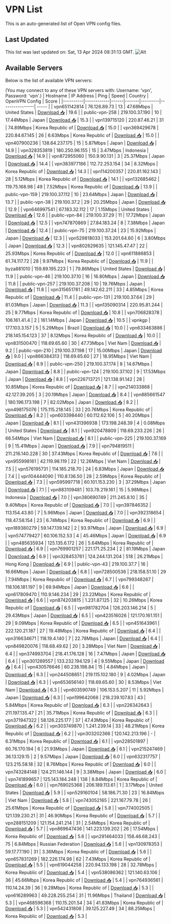 # VPN List

This is an auto-generated list of Open VPN config files.

## Last Updated

This list was last updated on: Sat, 13 Apr 2024 08:31:13 GMT.
![Alt](https://repobeats.axiom.co/api/embed/186b98318ef1479477931607c1ad7d823f12451f.svg "Repobeats analytics image")

## Available Servers

Below is the list of available VPN servers:

(You may connect to any of these VPN servers with: Username: 'vpn', Password: 'vpn'.)
| Hostname | IP Address | Ping | Speed | Country | OpenVPN Config | Score |
|----------|------------|------|-------|---------|----------------| ----- |
| vpn651142814 | 76.126.89.73 | 13 | 47.68Mbps | United States | [Download 📥](./configs/server_0_US.ovpn) | 19.6 |
| public-vpn-258 | 219.100.37.190 | 10 | 17.44Mbps | Japan | [Download 📥](./configs/server_1_JP.ovpn) | 15.3 |
| vpn139715120 | 220.87.46.21 | 31 | 74.89Mbps | Korea Republic of | [Download 📥](./configs/server_2_KR.ovpn) | 15.0 |
| vpn369429678 | 220.84.67.145 | 26 | 6.63Mbps | Korea Republic of | [Download 📥](./configs/server_3_KR.ovpn) | 15.0 |
| vpn407900236 | 138.64.237.175 | 15 | 5.87Mbps | Japan | [Download 📥](./configs/server_4_JP.ovpn) | 14.9 |
| vpn328353819 | 180.250.96.155 | 15 | 3.47Mbps | Indonesia | [Download 📥](./configs/server_5_ID.ovpn) | 14.9 |
| vpn872955060 | 150.9.90.131 | 3 | 25.37Mbps | Japan | [Download 📥](./configs/server_6_JP.ovpn) | 14.4 |
| vpn383977186 | 112.72.253.154 | 34 | 8.32Mbps | Korea Republic of | [Download 📥](./configs/server_7_KR.ovpn) | 14.3 |
| vpn114200357 | 220.81.162.143 | 28 | 5.12Mbps | Korea Republic of | [Download 📥](./configs/server_8_KR.ovpn) | 14.1 |
| vpn132685462 | 119.75.168.98 | 49 | 7.52Mbps | Korea Republic of | [Download 📥](./configs/server_9_KR.ovpn) | 13.9 |
| public-vpn-159 | 219.100.37.112 | 10 | 23.64Mbps | Japan | [Download 📥](./configs/server_10_JP.ovpn) | 13.7 |
| public-vpn-38 | 219.100.37.2 | 29 | 20.25Mbps | Japan | [Download 📥](./configs/server_11_JP.ovpn) | 12.9 |
| vpn646997541 | 67.183.32.112 | 17 | 1.15Mbps | United States | [Download 📥](./configs/server_12_US.ovpn) | 12.6 |
| public-vpn-84 | 219.100.37.29 | 11 | 17.72Mbps | Japan | [Download 📥](./configs/server_13_JP.ovpn) | 12.5 |
| vpn747870869 | 27.84.183.24 | 8 | 7.38Mbps | Japan | [Download 📥](./configs/server_14_JP.ovpn) | 12.4 |
| public-vpn-75 | 219.100.37.24 | 23 | 15.92Mbps | Japan | [Download 📥](./configs/server_15_JP.ovpn) | 12.3 |
| vpn529818033 | 153.201.64.60 | 6 | 3.80Mbps | Japan | [Download 📥](./configs/server_16_JP.ovpn) | 12.3 |
| vpn802629635 | 121.145.47.47 | 22 | 25.93Mbps | Korea Republic of | [Download 📥](./configs/server_17_KR.ovpn) | 12.0 |
| vpn611886853 | 61.74.117.72 | 28 | 9.97Mbps | Korea Republic of | [Download 📥](./configs/server_18_KR.ovpn) | 11.9 |
| byza881010 | 159.89.195.223 | 1 | 79.86Mbps | United States | [Download 📥](./configs/server_19_US.ovpn) | 11.9 |
| public-vpn-46 | 219.100.37.10 | 16 | 16.80Mbps | Japan | [Download 📥](./configs/server_20_JP.ovpn) | 11.8 |
| public-vpn-257 | 219.100.37.208 | 10 | 19.76Mbps | Japan | [Download 📥](./configs/server_21_JP.ovpn) | 11.8 |
| vpn315651781 | 49.142.62.211 | 33 | 4.85Mbps | Korea Republic of | [Download 📥](./configs/server_22_KR.ovpn) | 11.4 |
| public-vpn-131 | 219.100.37.64 | 29 | 81.03Mbps | Japan | [Download 📥](./configs/server_23_JP.ovpn) | 11.3 |
| vpn135090314 | 220.95.81.244 | 25 | 9.77Mbps | Korea Republic of | [Download 📥](./configs/server_24_KR.ovpn) | 10.8 |
| vpn706828378 | 106.161.41.4 | 2 | 161.14Mbps | Japan | [Download 📥](./configs/server_25_JP.ovpn) | 10.5 |
| vpnkgp | 177.103.3.157 | 5 | 5.29Mbps | Brazil | [Download 📥](./configs/server_26_BR.ovpn) | 10.0 |
| vpn633463886 | 218.145.154.123 | 37 | 8.12Mbps | Korea Republic of | [Download 📥](./configs/server_27_KR.ovpn) | 10.0 |
| vpn831500470 | 118.69.65.60 | 30 | 47.73Mbps | Viet Nam | [Download 📥](./configs/server_28_VN.ovpn) | 9.2 |
| public-vpn-210 | 219.100.37.198 | 17 | 15.00Mbps | Japan | [Download 📥](./configs/server_29_JP.ovpn) | 9.0 |
| vpn866384313 | 118.69.65.60 | 27 | 18.95Mbps | Viet Nam | [Download 📥](./configs/server_30_VN.ovpn) | 8.9 |
| public-vpn-250 | 219.100.37.174 | 8 | 14.67Mbps | Japan | [Download 📥](./configs/server_31_JP.ovpn) | 8.8 |
| public-vpn-124 | 219.100.37.102 | 9 | 17.53Mbps | Japan | [Download 📥](./configs/server_32_JP.ovpn) | 8.8 |
| vpn226713721 | 121.138.91.142 | 28 | 10.85Mbps | Korea Republic of | [Download 📥](./configs/server_33_KR.ovpn) | 8.7 |
| vpn214033868 | 42.127.39.205 | 3 | 20.19Mbps | Japan | [Download 📥](./configs/server_34_JP.ovpn) | 8.4 |
| vpn885661547 | 180.196.173.198 | 7 | 82.02Mbps | Japan | [Download 📥](./configs/server_35_JP.ovpn) | 8.2 |
| vpn498175076 | 175.115.218.145 | 33 | 20.76Mbps | Korea Republic of | [Download 📥](./configs/server_36_KR.ovpn) | 8.2 |
| vpn603398440 | 60.112.62.106 | 5 | 40.20Mbps | Japan | [Download 📥](./configs/server_37_JP.ovpn) | 8.1 |
| vpn431396938 | 173.198.248.39 | 4 | 0.08Mbps | United States | [Download 📥](./configs/server_38_US.ovpn) | 8.1 |
| vpn920478809 | 118.69.233.226 | 26 | 66.54Mbps | Viet Nam | [Download 📥](./configs/server_39_VN.ovpn) | 8.1 |
| public-vpn-225 | 219.100.37.169 | 9 | 15.41Mbps | Japan | [Download 📥](./configs/server_40_JP.ovpn) | 7.9 |
| vpn794819511 | 211.216.140.228 | 30 | 37.43Mbps | Korea Republic of | [Download 📥](./configs/server_41_KR.ovpn) | 7.6 |
| vpn955998161 | 42.119.98.119 | 22 | 12.26Mbps | Viet Nam | [Download 📥](./configs/server_42_VN.ovpn) | 7.5 |
| vpn576195731 | 114.185.218.70 | 24 | 6.83Mbps | Japan | [Download 📥](./configs/server_43_JP.ovpn) | 7.4 |
| vpn104444090 | 110.8.136.50 | 28 | 2.59Mbps | Korea Republic of | [Download 📥](./configs/server_44_KR.ovpn) | 7.3 |
| vpn595997718 | 60.101.153.230 | 3 | 37.29Mbps | Japan | [Download 📥](./configs/server_45_JP.ovpn) | 7.1 |
| vpn883109481 | 103.78.219.161 | 15 | 5.98Mbps | Indonesia | [Download 📥](./configs/server_46_ID.ovpn) | 7.0 |
| vpn380690749 | 211.245.8.10 | 35 | 9.40Mbps | Korea Republic of | [Download 📥](./configs/server_47_KR.ovpn) | 7.0 |
| vpn397846352 | 113.154.43.80 | 7 | 5.96Mbps | Japan | [Download 📥](./configs/server_48_JP.ovpn) | 7.0 |
| vpn392318654 | 118.47.58.154 | 23 | 6.74Mbps | Korea Republic of | [Download 📥](./configs/server_49_KR.ovpn) | 6.9 |
| vpn189380279 | 59.147.139.142 | 2 | 93.97Mbps | Japan | [Download 📥](./configs/server_50_JP.ovpn) | 6.9 |
| vpn574779427 | 60.106.152.53 | 4 | 45.46Mbps | Japan | [Download 📥](./configs/server_51_JP.ovpn) | 6.9 |
| vpn485635934 | 125.135.6.172 | 26 | 5.64Mbps | Korea Republic of | [Download 📥](./configs/server_52_KR.ovpn) | 6.9 |
| vpn769901257 | 221.171.25.234 | 2 | 81.19Mbps | Japan | [Download 📥](./configs/server_53_JP.ovpn) | 6.9 |
| vpn328453761 | 124.244.131.204 | 518 | 26.21Mbps | Hong Kong | [Download 📥](./configs/server_54_HK.ovpn) | 6.9 |
| public-vpn-43 | 219.100.37.7 | 16 | 16.66Mbps | Japan | [Download 📥](./configs/server_55_JP.ovpn) | 6.8 |
| vpn728500536 | 218.158.51.10 | 29 | 7.94Mbps | Korea Republic of | [Download 📥](./configs/server_56_KR.ovpn) | 6.7 |
| vpn799348267 | 118.106.181.197 | 9 | 69.94Mbps | Japan | [Download 📥](./configs/server_57_JP.ovpn) | 6.6 |
| vpn617809470 | 110.9.146.234 | 29 | 23.22Mbps | Korea Republic of | [Download 📥](./configs/server_58_KR.ovpn) | 6.6 |
| vpn874203815 | 1.231.87.125 | 32 | 10.26Mbps | Korea Republic of | [Download 📥](./configs/server_59_KR.ovpn) | 6.5 |
| vpn981782704 | 126.203.146.214 | 5 | 29.43Mbps | Japan | [Download 📥](./configs/server_60_JP.ovpn) | 6.5 |
| vpn423516026 | 121.170.161.151 | 29 | 9.09Mbps | Korea Republic of | [Download 📥](./configs/server_61_KR.ovpn) | 6.5 |
| vpn451643961 | 222.120.21.187 | 27 | 19.48Mbps | Korea Republic of | [Download 📥](./configs/server_62_KR.ovpn) | 6.4 |
| vpn316634671 | 118.19.4.140 | 7 | 22.78Mbps | Japan | [Download 📥](./configs/server_63_JP.ovpn) | 6.4 |
| vpn849820076 | 118.68.49.62 | 20 | 3.28Mbps | Viet Nam | [Download 📥](./configs/server_64_VN.ovpn) | 6.4 |
| vpn374993704 | 218.41.176.128 | 16 | 7.47Mbps | Japan | [Download 📥](./configs/server_65_JP.ovpn) | 6.4 |
| vpn301269557 | 133.232.194.129 | 4 | 9.55Mbps | Japan | [Download 📥](./configs/server_66_JP.ovpn) | 6.4 |
| vpn430576646 | 60.238.198.84 | 15 | 4.84Mbps | Japan | [Download 📥](./configs/server_67_JP.ovpn) | 6.3 |
| vpn244508851 | 219.115.102.180 | 9 | 4.02Mbps | Japan | [Download 📥](./configs/server_68_JP.ovpn) | 6.3 |
| vpn653656140 | 118.69.65.60 | 30 | 8.53Mbps | Viet Nam | [Download 📥](./configs/server_69_VN.ovpn) | 6.3 |
| vpn603590749 | 106.153.5.207 | 11 | 5.92Mbps | Japan | [Download 📥](./configs/server_70_JP.ovpn) | 6.3 |
| vpn199642068 | 218.239.107.83 | 43 | 5.84Mbps | Korea Republic of | [Download 📥](./configs/server_71_KR.ovpn) | 6.3 |
| vpn226342643 | 211.197.135.47 | 21 | 35.71Mbps | Korea Republic of | [Download 📥](./configs/server_72_KR.ovpn) | 6.3 |
| vpn371947322 | 58.126.225.177 | 37 | 47.43Mbps | Korea Republic of | [Download 📥](./configs/server_73_KR.ovpn) | 6.2 |
| vpn303749870 | 1.241.239.14 | 33 | 48.21Mbps | Korea Republic of | [Download 📥](./configs/server_74_KR.ovpn) | 6.2 |
| vpn303202366 | 120.142.213.196 | - | 6.31Mbps | Korea Republic of | [Download 📥](./configs/server_75_KR.ovpn) | 6.1 |
| vpn228501897 | 60.76.170.194 | 6 | 21.93Mbps | Japan | [Download 📥](./configs/server_76_JP.ovpn) | 6.1 |
| vpn215247469 | 36.13.129.15 | 2 | 9.57Mbps | Japan | [Download 📥](./configs/server_77_JP.ovpn) | 6.0 |
| vpn632317757 | 123.215.58.18 | 32 | 8.76Mbps | Korea Republic of | [Download 📥](./configs/server_78_KR.ovpn) | 6.0 |
| vpn743284148 | 124.211.146.144 | 9 | 3.38Mbps | Japan | [Download 📥](./configs/server_79_JP.ovpn) | 6.0 |
| vpn741899657 | 125.143.184.248 | 138 | 8.84Mbps | Korea Republic of | [Download 📥](./configs/server_80_KR.ovpn) | 6.0 |
| vpn769025368 | 206.189.113.61 | 1 | 3.17Mbps | United States | [Download 📥](./configs/server_81_US.ovpn) | 5.9 |
| vpn529160104 | 58.186.71.30 | 23 | 16.84Mbps | Viet Nam | [Download 📥](./configs/server_82_VN.ovpn) | 5.8 |
| vpn743052165 | 221.167.79.78 | 26 | 25.61Mbps | Korea Republic of | [Download 📥](./configs/server_83_KR.ovpn) | 5.8 |
| vpn774002505 | 121.139.230.21 | 31 | 46.90Mbps | Korea Republic of | [Download 📥](./configs/server_84_KR.ovpn) | 5.7 |
| vpn288151209 | 121.154.241.214 | 31 | 2.54Mbps | Korea Republic of | [Download 📥](./configs/server_85_KR.ovpn) | 5.7 |
| vpn869647436 | 141.223.139.202 | 26 | 17.54Mbps | Korea Republic of | [Download 📥](./configs/server_86_KR.ovpn) | 5.6 |
| vpn291464033 | 158.46.68.243 | 75 | 6.84Mbps | Russian Federation | [Download 📥](./configs/server_87_RU.ovpn) | 5.6 |
| vpn130978353 | 59.17.77.190 | 31 | 3.36Mbps | Korea Republic of | [Download 📥](./configs/server_88_KR.ovpn) | 5.6 |
| vpn657831269 | 182.226.174.98 | 62 | 7.43Mbps | Korea Republic of | [Download 📥](./configs/server_89_KR.ovpn) | 5.5 |
| vpn619044258 | 220.94.133.198 | 28 | 32.78Mbps | Korea Republic of | [Download 📥](./configs/server_90_KR.ovpn) | 5.4 |
| vpn538086362 | 121.140.63.106 | 36 | 45.66Mbps | Korea Republic of | [Download 📥](./configs/server_91_KR.ovpn) | 5.4 |
| vpn764936561 | 110.14.24.39 | 36 | 9.28Mbps | Korea Republic of | [Download 📥](./configs/server_92_KR.ovpn) | 5.3 |
| vpn616289963 | 49.228.255.254 | 31 | 11.96Mbps | Thailand | [Download 📥](./configs/server_93_TH.ovpn) | 5.3 |
| vpn468596368 | 110.15.201.54 | 34 | 41.83Mbps | Korea Republic of | [Download 📥](./configs/server_94_KR.ovpn) | 5.3 |
| vpn542431808 | 39.125.227.49 | 34 | 88.25Mbps | Korea Republic of | [Download 📥](./configs/server_95_KR.ovpn) | 5.3 |
